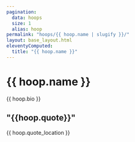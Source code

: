 ```yaml
---
pagination:
  data: hoops
  size: 1
  alias: hoop
permalink: "hoops/{{ hoop.name | slugify }}/"
layout: base_layout.html
eleventyComputed:
  title: "{{ hoop.name }}"
---
```


# {{ hoop.name }}

{{ hoop.bio }}

## "{{hoop.quote}}"

{{ hoop.quote_location }}

